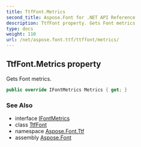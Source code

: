 ```yaml
---
title: TtfFont.Metrics
second_title: Aspose.Font for .NET API Reference
description: TtfFont property. Gets Font metrics
type: docs
weight: 110
url: /net/aspose.font.ttf/ttffont/metrics/
---
```

## TtfFont.Metrics property

Gets Font metrics.

```csharp
public override IFontMetrics Metrics { get; }
```

### See Also

* interface [IFontMetrics](../../../aspose.font/ifontmetrics/)
* class [TtfFont](../)
* namespace [Aspose.Font.Ttf](../../ttffont/)
* assembly [Aspose.Font](../../../)


